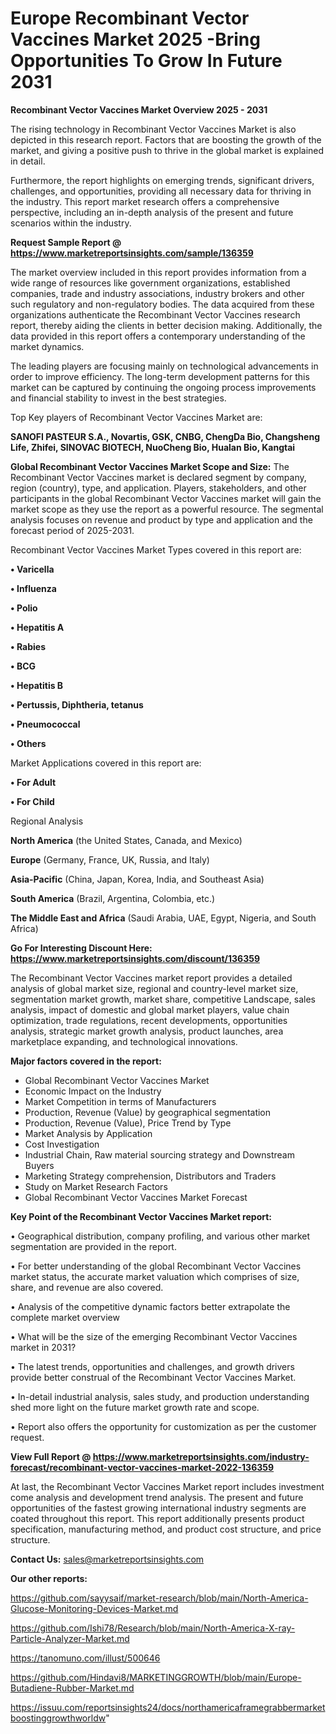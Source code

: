 # Europe Recombinant Vector Vaccines Market 2025 -Bring Opportunities To Grow In Future 2031

<Strong> Recombinant Vector Vaccines Market Overview 2025 - 2031</strong>

The rising technology in Recombinant Vector Vaccines Market is also depicted in this research report. Factors that are boosting the growth of the market, and giving a positive push to thrive in the global market is explained in detail.

Furthermore, the report highlights on emerging trends, significant drivers, challenges, and opportunities, providing all necessary data for thriving in the industry. This report market research offers a comprehensive perspective, including an in-depth analysis of the present and future scenarios within the industry.

<strong>Request Sample Report @ <a href=https://www.marketreportsinsights.com/sample/136359>https://www.marketreportsinsights.com/sample/136359</a></strong>

The market overview included in this report provides information from a wide range of resources like government organizations, established companies, trade and industry associations, industry brokers and other such regulatory and non-regulatory bodies. The data acquired from these organizations authenticate the Recombinant Vector Vaccines research report, thereby aiding the clients in better decision making. Additionally, the data provided in this report offers a contemporary understanding of the market dynamics.

The leading players are focusing mainly on technological advancements in order to improve efficiency. The long-term development patterns for this market can be captured by continuing the ongoing process improvements and financial stability to invest in the best strategies.

Top Key players of Recombinant Vector Vaccines Market are:

<strong>SANOFI PASTEUR S.A., Novartis, GSK, CNBG, ChengDa Bio, Changsheng Life, Zhifei, SINOVAC BIOTECH, NuoCheng Bio, Hualan Bio, Kangtai</strong>

<strong><b>Global Recombinant Vector Vaccines Market Scope and Size:</b></strong>
The Recombinant Vector Vaccines market is declared segment by company, region (country), type, and application. Players, stakeholders, and other participants in the global Recombinant Vector Vaccines market will gain the market scope as they use the report as a powerful resource. The segmental analysis focuses on revenue and product by type and application and the forecast period of 2025-2031.

Recombinant Vector Vaccines Market Types covered in this report are:

<strong>• Varicella

• Influenza

• Polio

• Hepatitis A

• Rabies

• BCG

• Hepatitis B

• Pertussis, Diphtheria, tetanus

• Pneumococcal

• Others</strong>

Market Applications covered in this report are:

<strong>• For Adult

• For Child</strong> 

Regional Analysis

<strong>North America</strong> (the United States, Canada, and Mexico)

<strong>Europe</strong> (Germany, France, UK, Russia, and Italy)

<strong>Asia-Pacific</strong> (China, Japan, Korea, India, and Southeast Asia)

<strong>South America</strong> (Brazil, Argentina, Colombia, etc.)

<strong>The Middle East and Africa</strong> (Saudi Arabia, UAE, Egypt, Nigeria, and South Africa)

<strong>Go For Interesting Discount Here: <a href=https://www.marketreportsinsights.com/discount/136359>https://www.marketreportsinsights.com/discount/136359</a></strong>

The Recombinant Vector Vaccines market report provides a detailed analysis of global market size, regional and country-level market size, segmentation market growth, market share, competitive Landscape, sales analysis, impact of domestic and global market players, value chain optimization, trade regulations, recent developments, opportunities analysis, strategic market growth analysis, product launches, area marketplace expanding, and technological innovations.

<strong><b>Major factors covered in the report:</b></strong>
<ul>
  <li>Global Recombinant Vector Vaccines Market </li>
  <li>Economic Impact on the Industry</li>
  <li>Market Competition in terms of Manufacturers</li>
  <li>Production, Revenue (Value) by geographical segmentation</li>
  <li>Production, Revenue (Value), Price Trend by Type</li>
  <li>Market Analysis by Application</li>
  <li>Cost Investigation</li>
  <li>Industrial Chain, Raw material sourcing strategy and Downstream Buyers</li>
  <li>Marketing Strategy comprehension, Distributors and Traders</li>
  <li>Study on Market Research Factors</li>
  <li>Global Recombinant Vector Vaccines Market Forecast</li>
</ul>

<strong><b>Key Point of the Recombinant Vector Vaccines Market report:</b></strong>

• Geographical distribution, company profiling, and various other market segmentation are provided in the report.

• For better understanding of the global Recombinant Vector Vaccines market status, the accurate market valuation which comprises of size, share, and revenue are also covered.

• Analysis of the competitive dynamic factors better extrapolate the complete market overview

• What will be the size of the emerging Recombinant Vector Vaccines market in 2031?

• The latest trends, opportunities and challenges, and growth drivers provide better construal of the Recombinant Vector Vaccines Market.

• In-detail industrial analysis, sales study, and production understanding shed more light on the future market growth rate and scope.

• Report also offers the opportunity for customization as per the customer request.

<strong><b>View Full Report @ <a href=https://www.marketreportsinsights.com/industry-forecast/recombinant-vector-vaccines-market-2022-136359>https://www.marketreportsinsights.com/industry-forecast/recombinant-vector-vaccines-market-2022-136359</a></b></strong>


At last, the Recombinant Vector Vaccines Market report includes investment come analysis and development trend analysis. The present and future opportunities of the fastest growing international industry segments are coated throughout this report. This report additionally presents product specification, manufacturing method, and product cost structure, and price structure.

<strong>Contact Us:</strong>
sales@marketreportsinsights.com

<strong>Our other reports:</strong>

<a href=https://github.com/sayysaif/market-research/blob/main/North-America-Glucose-Monitoring-Devices-Market.md>https://github.com/sayysaif/market-research/blob/main/North-America-Glucose-Monitoring-Devices-Market.md</a>

<a href=https://github.com/Ishi78/Research/blob/main/North-America-X-ray-Particle-Analyzer-Market.md>https://github.com/Ishi78/Research/blob/main/North-America-X-ray-Particle-Analyzer-Market.md</a>

<a href=https://tanomuno.com/illust/500646>https://tanomuno.com/illust/500646</a>

<a href=https://github.com/Hindavi8/MARKETINGGROWTH/blob/main/Europe-Butadiene-Rubber-Market.md>https://github.com/Hindavi8/MARKETINGGROWTH/blob/main/Europe-Butadiene-Rubber-Market.md</a>

<a href=https://issuu.com/reportsinsights24/docs/northamericaframegrabbermarketboostinggrowthworldw>https://issuu.com/reportsinsights24/docs/northamericaframegrabbermarketboostinggrowthworldw</a>"
